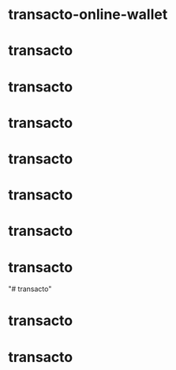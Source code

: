 # transacto-online-wallet
# transacto
# transacto
# transacto
# transacto
# transacto
# transacto
# transacto
"# transacto" 
# transacto
# transacto
